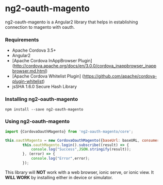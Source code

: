 # ng2-oauth-magento
ng2-oauth-magento is a Angular2 library that helps in establishing connection to magento with oauth. 

### Requirements
* Apache Cordova 3.5+
* Angular2
* [Apache Cordova InAppBrowser Plugin] (http://cordova.apache.org/docs/en/3.0.0/cordova_inappbrowser_inappbrowser.md.html)
* [Apache Cordova Whitelist Plugin] (https://github.com/apache/cordova-plugin-whitelist) 
* jsSHA 1.6.0 Secure Hash Library	

### Installing ng2-oauth-magento
```
npm install --save ng2-oauth-magento
```
### Using ng2-oauth-magento

```javascript
import {CordovaOauthMagento} from 'ng2-oauth-magento/core';

this.oauthMagento = new CordovaOauthMagento({baseUrl: baseURL, consumerKey: consumerKey, consumetSecretKey: consumetSecretKey});
        this.oauthMagento.login().subscribe((result) => {
            console.log("Success",JSON.stringify(result));
        }, (error) => {
            console.log("Error",error);
        });
```
This library will **NOT** work with a web browser, ionic serve, or ionic view.  It **WILL WORK** by installing either in device or simulator.
